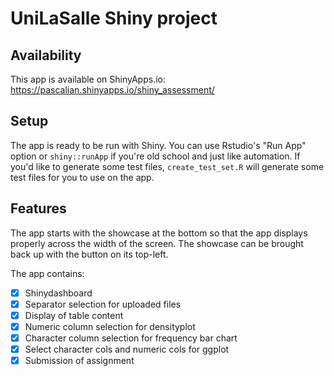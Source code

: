# UniLaSalle Shiny project

## Availability

This app is available on ShinyApps.io: https://pascalian.shinyapps.io/shiny_assessment/

## Setup

The app is ready to be run with Shiny. You can use Rstudio's "Run App" option or  `shiny::runApp` if you're old school and just like automation. If you'd like to generate some test files, `create_test_set.R` will generate some test files for you to use on the app.

## Features

The app starts with the showcase at the bottom so that the app displays properly across the width of the screen. The showcase can be brought back up with the button on its top-left.

The app contains:

- [X] Shinydashboard
- [X] Separator selection for uploaded files
- [X] Display of table content
- [X] Numeric column selection for densityplot
- [X] Character column selection for frequency bar chart
- [X] Select character cols and numeric cols for ggplot
- [X] Submission of assignment
